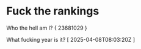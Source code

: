 # Fuck the rankings

Who the hell am I?
{ 23681029 }

What fucking year is it?
[ 2025-04-08T08:03:20Z ]
